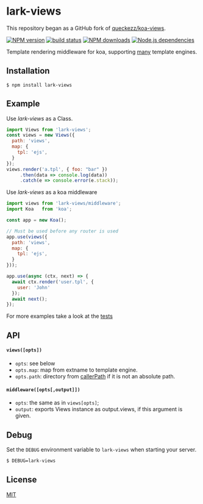 # lark-views

This repository began as a GitHub fork of [queckezz/koa-views](https://github.com/queckezz/koa-views).


[![NPM version][npm-image]][npm-url]
[![build status][travis-image]][travis-url]
[![NPM downloads][downloads-image]][npm-url]
[![Node.js dependencies][david-image]][david-url]

Template rendering middleware for koa, supporting [many](https://github.com/tj/consolidate.js#supported-template-engines) template engines.

## Installation

```
$ npm install lark-views
```

## Example

Use _lark-views_ as a Class.

```js
import Views from 'lark-views';
const views = new Views({
  path: 'views',
  map: {
    tpl: 'ejs',
  }
});
views.render('a.tpl', { foo: "bar" })
     .then(data => console.log(data))
     .catch(e => console.error(e.stack));
```

Use _lark-views_ as a koa middleware

```js
import views from 'lark-views/middleware';
import Koa   from 'koa';

const app = new Koa();

// Must be used before any router is used
app.use(views({
  path: 'views',
  map: {
    tpl: 'ejs',
  }
}));

app.use(async (ctx, next) => {
  await ctx.render('user.tpl', {
    user: 'John'
  });
  await next();
});
```

For more examples take a look at the [tests](./test/index.js)

## API

#### `views([opts])`

* `opts`: see below
* `opts.map`: map from extname to template engine.
* `opts.path`: directory from [callerPath](https://github.com/totherik/caller) if it is not an absolute path.

#### `middleware([opts[,output]])`
* `opts`: the same as in `views[opts]`;
* `output`: exports Views instance as output.views, if this argument is given.

## Debug

Set the `DEBUG` environment variable to `lark-views` when starting your server.

```bash
$ DEBUG=lark-views
```

## License

[MIT](./license)

[npm-image]: https://img.shields.io/npm/v/lark-views.svg?style=flat-square
[npm-url]: https://npmjs.org/package/lark-views
[travis-image]: https://img.shields.io/travis/larkjs/lark-views/master.svg?style=flat-square
[travis-url]: https://travis-ci.org/larkjs/lark-views
[downloads-image]: https://img.shields.io/npm/dm/lark-views.svg?style=flat-square
[david-image]: https://img.shields.io/david/larkjs/lark-views.svg?style=flat-square
[david-url]: https://david-dm.org/larkjs/lark-views
